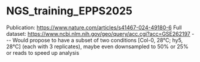 # NGS_training_EPPS2025

Publication: https://www.nature.com/articles/s41467-024-49180-6
Full dataset: https://www.ncbi.nlm.nih.gov/geo/query/acc.cgi?acc=GSE262197
--- Would propose to have a subset of two conditions [Col-0, 28°C; hy5, 28°C] (each with 3 replicates), maybe even downsampled to 50% or 25% or reads to speed up analysis
